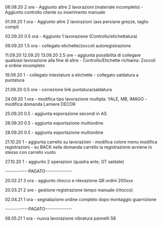 06.08.20    2 ore
    - Aggiunto altre 2 lavorazioni (materiale incompleto)
    - Aggiunto controllo cliente su inserimento manuale

01.09.20    1 ora
    - Aggiunto altre 2 lavorazioni (ass persiane grezze, taglio compl)

02.09.20    0.5 ora
    - Aggiunto 1 lavorazione (Controllo/etichettatura)
	
09.09.20	1.5 ora
	- collegato etichette/zoccoli autoregistrazione

11.09.20
12.09.20
13.09.20    2.5 ore
    - aggiunta possibilità di collegare qualsiasi lavorazione alla fine di altre
    - Controllo/Etichette richiama: Zoccoli e ordine incompleto

19.09.20    1
    - collegato intestature a etichette
    - collegato saldatura a puntatura

21.09.20    0.5 ore
    - correzione link puntatura/saldatura

24.09.20    1 ora
    - modifica tipo lavorazione multipla: YALE, MB, IMAGO
    - modifica domanda Lamiere DECOR

25.09.20    0.5
    - aggiunta esporazione secondi in AS

26.09.20    0.5
    - aggiunta esportazione multiordine

28.09.20    0.5
    - aggiunta esportazione multiordine

21.10.20    1
    - aggiunta carrello su lavorazioni
    - modifica colore menu modifica registrazioni
    - su BACK nella domanda carrello la registrazione avviene lo stesso con carrello vuoto

27.10.20    1
    - aggiunto 2 operazioni (quadra ante, GT saldate)

------------PAGATO--------------

20.02.21    3 ora
    - aggiunto ritocco e rilevazione QR ordini 200xxx

20.03.21    2 ore
    - gestione registrazione tempo manuale (ritocco)

02.04.21    1 ora
    - segnalazione ordine completo dopo montaggio guarnizione

------------PAGATO--------------

06.05.21    1 ora
    - nuova lavorazione vibratura pannelli S8